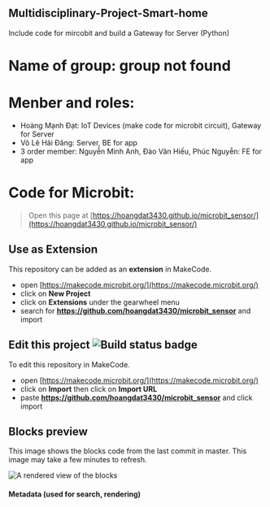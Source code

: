 ## Multidisciplinary-Project-Smart-home
Include code for mircobit and build a Gateway for Server (Python)
# Name of group: group not found
# Menber and roles: 
  - Hoàng Mạnh Đạt: IoT Devices (make code for microbit circuit), Gateway for Server
  - Võ Lê Hải Đăng: Server, BE for app
  - 3 order member: Nguyễn Minh Anh, Đào Văn Hiếu, Phúc Nguyễn: FE for app
# Code for Microbit:
> Open this page at [https://hoangdat3430.github.io/microbit_sensor/](https://hoangdat3430.github.io/microbit_sensor/)

## Use as Extension

This repository can be added as an **extension** in MakeCode.

* open [https://makecode.microbit.org/](https://makecode.microbit.org/)
* click on **New Project**
* click on **Extensions** under the gearwheel menu
* search for **https://github.com/hoangdat3430/microbit_sensor** and import

## Edit this project ![Build status badge](https://github.com/hoangdat3430/microbit_sensor/workflows/MakeCode/badge.svg)

To edit this repository in MakeCode.

* open [https://makecode.microbit.org/](https://makecode.microbit.org/)
* click on **Import** then click on **Import URL**
* paste **https://github.com/hoangdat3430/microbit_sensor** and click import

## Blocks preview

This image shows the blocks code from the last commit in master.
This image may take a few minutes to refresh.

![A rendered view of the blocks](https://github.com/hoangdat3430/microbit_sensor/raw/master/.github/makecode/blocks.png)

#### Metadata (used for search, rendering)
